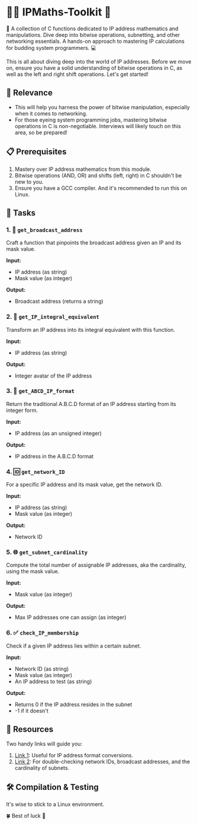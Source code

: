 # 👩‍💻 IPMaths-Toolkit 🧮
🔧 A collection of C functions dedicated to IP address mathematics and manipulations. Dive deep into bitwise operations, subnetting, and other networking essentials. A hands-on approach to mastering IP calculations for budding system programmers. 💻

This  is all about diving deep into the world of IP addresses. Before we move on, ensure you have a solid understanding of bitwise operations in C, as well as the left and right shift operations. Let's get started!

## 🎯 Relevance

- This  will help you harness the power of bitwise manipulation, especially when it comes to networking.
- For those eyeing system programming jobs, mastering bitwise operations in C is non-negotiable. Interviews will likely touch on this area, so be prepared!

## 📋 Prerequisites

1. Mastery over IP address mathematics from this module.
2. Bitwise operations (AND, OR) and shifts (left, right) in C shouldn't be new to you.
3. Ensure you have a GCC compiler. And it's recommended to run this on Linux. 

## 📜 Tasks

### 1. 📡 `get_broadcast_address`

Craft a function that pinpoints the broadcast address given an IP and its mask value.

**Input:** 
- IP address (as string)
- Mask value (as integer)
  
**Output:** 
- Broadcast address (returns a string)

### 2. 🔢 `get_IP_integral_equivalent`

Transform an IP address into its integral equivalent with this function.

**Input:** 
- IP address (as string)

**Output:** 
- Integer avatar of the IP address

### 3. 🧩 `get_ABCD_IP_format`

Return the traditional A.B.C.D format of an IP address starting from its integer form.

**Input:** 
- IP address (as an unsigned integer)

**Output:** 
- IP address in the A.B.C.D format

### 4. 🆔 `get_network_ID`

For a specific IP address and its mask value, get the network ID.

**Input:** 
- IP address (as string)
- Mask value (as integer)

**Output:** 
- Network ID 

### 5. 🌐 `get_subnet_cardinality`

Compute the total number of assignable IP addresses, aka the cardinality, using the mask value.

**Input:** 
- Mask value (as integer)

**Output:** 
- Max IP addresses one can assign (as integer)

### 6. ✅ `check_IP_membership`

Check if a given IP address lies within a certain subnet.

**Input:** 
- Network ID (as string)
- Mask value (as integer)
- An IP address to test (as string)

**Output:** 
- Returns 0 if the IP address resides in the subnet
- -1 if it doesn't

## 🔗 Resources

Two handy links will guide you:
1. [Link 1](https://www.silisoftware.com/tools/ipconverter.php): Useful for IP address format conversions.
2. [Link 2](http://jodies.de/ipcalc): For double-checking network IDs, broadcast addresses, and the cardinality of subnets.

## 🛠 Compilation & Testing

It's wise to stick to a Linux environment.

🍀 Best of luck  🚀

